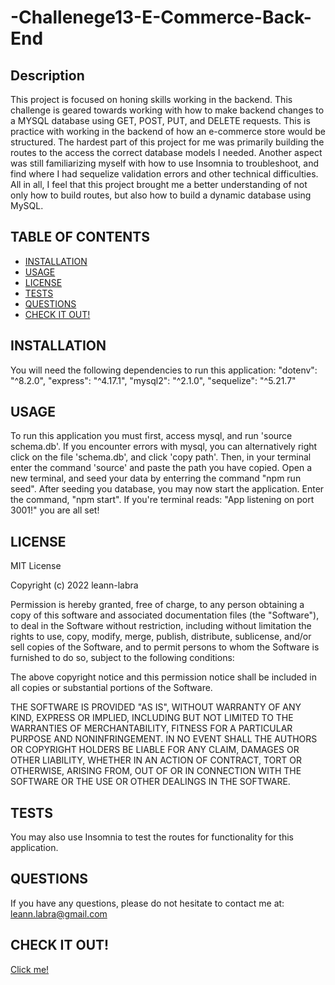 # -Challenege13-E-Commerce-Back-End

## Description

This project is focused on honing skills working in the backend. This challenge is geared towards working with how to make backend changes to a MYSQL database using GET, POST, PUT, and DELETE requests. This is practice with working in the backend of how an e-commerce store would be structured. The hardest part of this project for me was primarily building the routes to the access the correct database models I needed. Another aspect was still familiarizing myself with how to use Insomnia to troubleshoot, and find where I had sequelize validation errors and other technical difficulties. All in all, I feel that this project brought me a better understanding of not only how to build routes, but also how to build a dynamic database using MySQL.

## TABLE OF CONTENTS

- [INSTALLATION](#installation)
- [USAGE](#usage)
- [LICENSE](#installation)
- [TESTS](#tests)
- [QUESTIONS](#questions)
- [CHECK IT OUT!](#checkitout)

## INSTALLATION

You will need the following dependencies to run this application:
"dotenv": "^8.2.0",
"express": "^4.17.1",
"mysql2": "^2.1.0",
"sequelize": "^5.21.7"

## USAGE

To run this application you must first, access mysql, and run 'source schema.db'. If you encounter errors with mysql, you can alternatively right click on the file 'schema.db', and click 'copy path'. Then, in your terminal enter the command 'source' and paste the path you have copied. Open a new terminal, and seed your data by enterring the command "npm run seed". After seeding you database, you may now start the application. Enter the command, "npm start". If you're terminal reads: "App listening on port 3001!" you are all set!

## LICENSE

MIT License

Copyright (c) 2022 leann-labra

Permission is hereby granted, free of charge, to any person obtaining a copy
of this software and associated documentation files (the "Software"), to deal
in the Software without restriction, including without limitation the rights
to use, copy, modify, merge, publish, distribute, sublicense, and/or sell
copies of the Software, and to permit persons to whom the Software is
furnished to do so, subject to the following conditions:

The above copyright notice and this permission notice shall be included in all
copies or substantial portions of the Software.

THE SOFTWARE IS PROVIDED "AS IS", WITHOUT WARRANTY OF ANY KIND, EXPRESS OR
IMPLIED, INCLUDING BUT NOT LIMITED TO THE WARRANTIES OF MERCHANTABILITY,
FITNESS FOR A PARTICULAR PURPOSE AND NONINFRINGEMENT. IN NO EVENT SHALL THE
AUTHORS OR COPYRIGHT HOLDERS BE LIABLE FOR ANY CLAIM, DAMAGES OR OTHER
LIABILITY, WHETHER IN AN ACTION OF CONTRACT, TORT OR OTHERWISE, ARISING FROM,
OUT OF OR IN CONNECTION WITH THE SOFTWARE OR THE USE OR OTHER DEALINGS IN THE
SOFTWARE.

## TESTS

You may also use Insomnia to test the routes for functionality for this application.

## QUESTIONS

If you have any questions, please do not hesitate to contact me at: leann.labra@gmail.com

## CHECK IT OUT!

[Click me!](https://drive.google.com/file/d/1TtntVW0NxJn_3iiGmnebmAtyTDWuRgoh/view)
